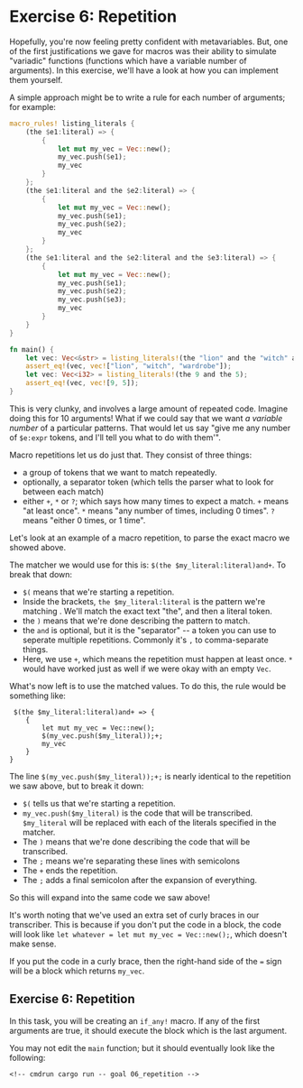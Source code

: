 # Exercise 6: Repetition

Hopefully, you're now feeling pretty confident with metavariables. But, one of
the first justifications we gave for macros was their ability to simulate
"variadic" functions (functions which have a variable number of arguments). In
this exercise, we'll have a look at how you can implement them yourself.

A simple approach might be to write a rule for each number of arguments; for
example:

```rust
macro_rules! listing_literals {
    (the $e1:literal) => {
        {
            let mut my_vec = Vec::new();
            my_vec.push($e1);
            my_vec
        }
    };
    (the $e1:literal and the $e2:literal) => {
        {
            let mut my_vec = Vec::new();
            my_vec.push($e1);
            my_vec.push($e2);
            my_vec
        }
    };
    (the $e1:literal and the $e2:literal and the $e3:literal) => {
        {
            let mut my_vec = Vec::new();
            my_vec.push($e1);
            my_vec.push($e2);
            my_vec.push($e3);
            my_vec
        }
    }
}

fn main() {
    let vec: Vec<&str> = listing_literals!(the "lion" and the "witch" and the "wardrobe");
    assert_eq!(vec, vec!["lion", "witch", "wardrobe"]);
    let vec: Vec<i32> = listing_literals!(the 9 and the 5);
    assert_eq!(vec, vec![9, 5]);
}
```

This is very clunky, and involves a large amount of repeated code. Imagine doing
this for 10 arguments! What if we could say that we want *a variable number* of
a particular patterns. That would let us say "give me any number of `$e:expr`
tokens, and I'll tell you what to do with them'".

Macro repetitions let us do just that. They consist of three things:
 - a group of tokens that we want to match repeatedly.
 - optionally, a separator token (which tells the parser what to look for between each match)
 - either `+`, `*` or `?`; which says how many times to expect a match. `+` means "at least once".
   `*` means "any number of times, including 0 times". `?` means "either 0 times, or 1 time".

Let's look at an example of a macro repetition, to parse the exact macro
we showed above.

The matcher we would use for this is: `$(the $my_literal:literal)and+`.
To break that down:

 - `$(` means that we're starting a repetition.
 - Inside the brackets, `the $my_literal:literal` is the pattern we're matching . We'll match the exact text "the", and then a literal token.
 - the `)` means that we're done describing the pattern to match.
 - the `and` is optional, but it is the "separator" -- a token you can use to seperate multiple repetitions. Commonly it's `,` to comma-separate things. 
 - Here, we use `+`, which means the repetition must happen at least once. `*` would have worked just as well if we were okay with an empty `Vec`.

What's now left is to use the matched values. To do this, the rule would be something like:

```rust,ignore
 $(the $my_literal:literal)and+ => {
    {
        let mut my_vec = Vec::new();
        $(my_vec.push($my_literal));+;
        my_vec
    }
}
```

The line `$(my_vec.push($my_literal));+;` is nearly identical to the repetition we saw above, but to break it down:

 - `$(` tells us that we're starting a repetition.
 - `my_vec.push($my_literal)` is the code that will be transcribed. `$my_literal` will be replaced with each of the literals specified in the matcher.
 - The `)` means that we're done describing the code that will be transcribed.
 - The `;` means we're separating these lines with semicolons
 - The `+` ends the repetition.
 - The `;` adds a final semicolon after the expansion of everything.

So this will expand into the same code we saw above!

It's worth noting that we've used an extra set of curly braces in our transcriber. This is because if you don't
put the code in a block, the code will look like `let whatever = let mut my_vec = Vec::new();`, which doesn't make sense.

If you put the code in a curly brace, then the right-hand side of the `=` sign will be a block which returns `my_vec`.

## Exercise 6: Repetition

In this task, you will be creating an `if_any!` macro. If any of the first arguments are true,
it should execute the block which is the last argument.

You may not edit the `main` function; but it should eventually look like the
following:

<!-- If you can see this text, it means you're not looking at the book.   -->
<!-- Run the cargo command below (without `cmdrun`) to see the real code. -->
```rust,ignore
<!-- cmdrun cargo run -- goal 06_repetition -->
```
